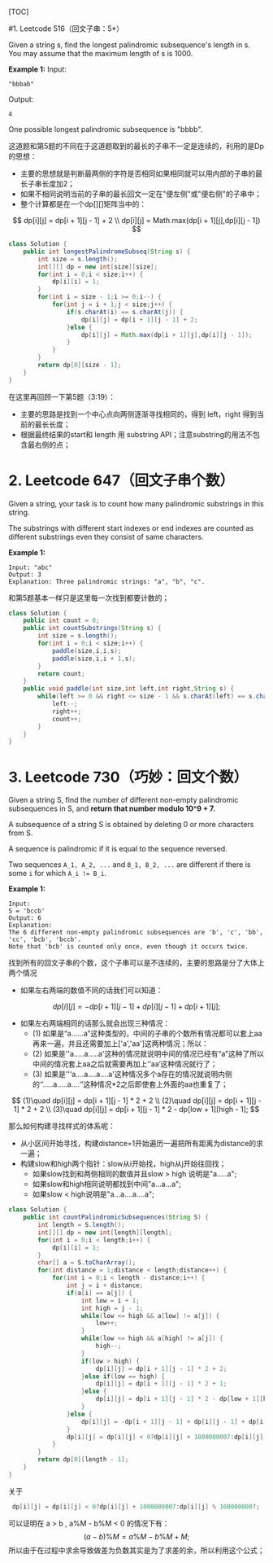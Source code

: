 [TOC]

#1. Leetcode 516（回文子串：5*）

Given a string s, find the longest palindromic subsequence's length in s. You may assume that the maximum length of s is 1000.

**Example 1:**
Input: 

```
"bbbab"
```

Output: 

```
4
```

One possible longest palindromic subsequence is "bbbb".

这道题和第5题的不同在于这道题取到的最长的子串不一定是连续的，利用的是Dp的思想：

- 主要的思想就是判断最两侧的字符是否相同如果相同就可以用内部的子串的最长子串长度加2；
- 如果不相同说明当前的子串的最长回文一定在"便左侧"或"便右侧"的子串中；
- 整个计算都是在一个dp[][]矩阵当中的：

$$
dp[i][j] = dp[i + 1][j - 1] + 2 \\
dp[i][j] = Math.max(dp[i + 1][j],dp[i][j - 1])
$$

```java
class Solution {
    public int longestPalindromeSubseq(String s) {
        int size = s.length();
        int[][] dp = new int[size][size];
        for(int i = 0;i < size;i++) {
            dp[i][i] = 1;
        }
        for(int i = size - 1;i >= 0;i--) {
            for(int j = i + 1;j < size;j++) {
                if(s.charAt(i) == s.charAt(j)) {
                    dp[i][j] = dp[i + 1][j - 1] + 2;
                }else {
                    dp[i][j] = Math.max(dp[i + 1][j],dp[i][j - 1]);
                }
            }
        }
        return dp[0][size - 1];
    }
}
```

在这里再回顾一下第5题（3:19）：

- 主要的思路是找到一个中心点向两侧逐渐寻找相同的，得到 left，right 得到当前的最长长度；
- 根据最终结果的start和 length 用 substring API；注意substring的用法不包含最右侧的点；

# 2. Leetcode 647（回文子串个数）

Given a string, your task is to count how many palindromic substrings in this string.

The substrings with different start indexes or end indexes are counted as different substrings even they consist of same characters.

**Example 1:**

```
Input: "abc"
Output: 3
Explanation: Three palindromic strings: "a", "b", "c".
```

和第5题基本一样只是这里每一次找到都要计数的；

```java
class Solution {
    public int count = 0;
    public int countSubstrings(String s) {
        int size = s.length();
        for(int i = 0;i < size;i++) {
            paddle(size,i,i,s);
            paddle(size,i,i + 1,s);
        }
        return count;
    }
    public void paddle(int size,int left,int right,String s) {
        while(left >= 0 && right <= size - 1 && s.charAt(left) == s.charAt(right)) {
            left--;
            right++;
            count++;
        }
    }
}
```

# 3. Leetcode 730（巧妙：回文个数）

Given a string S, find the number of different non-empty palindromic subsequences in S, and **return that number modulo 10^9 + 7.**

A subsequence of a string S is obtained by deleting 0 or more characters from S.

A sequence is palindromic if it is equal to the sequence reversed.

Two sequences `A_1, A_2, ...` and `B_1, B_2, ...` are different if there is some `i` for which `A_i != B_i`.

**Example 1:**

```
Input: 
S = 'bccb'
Output: 6
Explanation: 
The 6 different non-empty palindromic subsequences are 'b', 'c', 'bb', 'cc', 'bcb', 'bccb'.
Note that 'bcb' is counted only once, even though it occurs twice.
```

找到所有的回文子串的个数，这个子串可以是不连续的，主要的思路是分了大体上两个情况

- 如果左右两端的数值不同的话我们可以知道：

$$
dp[i][j] = -dp[i + 1][j - 1] + dp[i][j - 1] + dp[i + 1][j];
$$

- 如果左右两端相同的话那么就会出现三种情况：
  - (1) 如果是“a……a”这种类型的，中间的子串的个数所有情况都可以套上aa再来一遍，并且还需要加上['a','aa']这两种情况；所以：
  - (2) 如果是''a…..a…..a'这种的情况就说明中间的情况已经有“a”这种了所以中间的情况套上aa之后就需要再加上‘’aa‘这种情况就行了；
  - (3) 如果是''‘a….a….a….a'这种情况多个a存在的情况就说明内侧的‘’…..a…..a….‘’这种情况*2之后即使套上外面的aa也重复了；

$$
(1)\quad dp[i][j] = dp[i + 1][j - 1] * 2 + 2 \\
(2)\quad dp[i][j] = dp[i + 1][j - 1] * 2 + 2 \\
(3)\quad dp[i][j] = dp[i + 1][j - 1] * 2 - dp[low + 1][high - 1];
$$

那么如何构建寻找样式的体系呢：

- 从小区间开始寻找，构建distance=1开始遍历一遍把所有距离为distance的求一遍；
- 构建slow和high两个指针：slow从i开始找，high从j开始往回找；
  - 如果slow找到和两侧相同的数值并且slow > high 说明是"a…..a";
  - 如果slow和high相同说明都找到中间"a…a…a";
  - 如果slow < high说明是"a…a….a….a";

```java
class Solution {
    public int countPalindromicSubsequences(String S) {
        int length = S.length();
        int[][] dp = new int[length][length];
        for(int i = 0;i < length;i++) {
            dp[i][i] = 1;
        }
        char[] a = S.toCharArray();
        for(int distance = 1;distance < length;distance++) {
            for(int i = 0;i < length - distance;i++) {
                int j = i + distance;
                if(a[i] == a[j]) {
                    int low = i + 1;
                    int high = j - 1;
                    while(low <= high && a[low] != a[j]) {
                        low++;
                    }
                    while(low <= high && a[high] != a[j]) {
                        high--;
                    }
                    if(low > high) {
                        dp[i][j] = dp[i + 1][j - 1] * 2 + 2;
                    }else if(low == high) {
                        dp[i][j] = dp[i + 1][j - 1] * 2 + 1;
                    }else {
                        dp[i][j] = dp[i + 1][j - 1] * 2 - dp[low + 1][high - 1];
                    }
                }else {
                    dp[i][j] = -dp[i + 1][j - 1] + dp[i][j - 1] + dp[i + 1][j];
                }
                dp[i][j] = dp[i][j] < 0?dp[i][j] + 1000000007:dp[i][j] % 1000000007;
            }
        }
        return dp[0][length - 1];  
    }
}
```

关于

```java
 dp[i][j] = dp[i][j] < 0?dp[i][j] + 1000000007:dp[i][j] % 1000000007;
```

可以证明在 a > b , a%M - b%M < 0 的情况下有：
$$
(a-b)\% M = a \% M - b\%M + M;
$$
所以由于在过程中求余导致做差为负数其实是为了求差的余，所以利用这个公式；